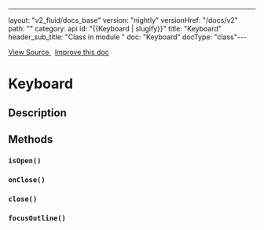 ---
layout: "v2_fluid/docs_base"
version: "nightly"
versionHref: "/docs/v2"
path: ""
category: api
id: "{{Keyboard | slugify}}"
title: "Keyboard"
header_sub_title: "Class in module "
doc: "Keyboard"
docType: "class"---




<div class="improve-docs">
  <a href='http://github.com/driftyco/ionic2/tree/master/ionic/util/keyboard.ts#L4'>
    View Source
  </a>
  &nbsp;
  <a href='http://github.com/driftyco/ionic2/edit/master/ionic/util/keyboard.ts#L4'>
    Improve this doc
  </a>

</div>




<h1 class="api-title">


Keyboard






</h1>






<h2>Description</h2>







<h2>Methods</h2>

<div id="isOpen"></div>

<h3>
<code>isOpen()</code>

</h3>












<div id="onClose"></div>

<h3>
<code>onClose()</code>

</h3>












<div id="close"></div>

<h3>
<code>close()</code>

</h3>












<div id="focusOutline"></div>

<h3>
<code>focusOutline()</code>

</h3>










<!-- end content block -->


<!-- end body block -->

